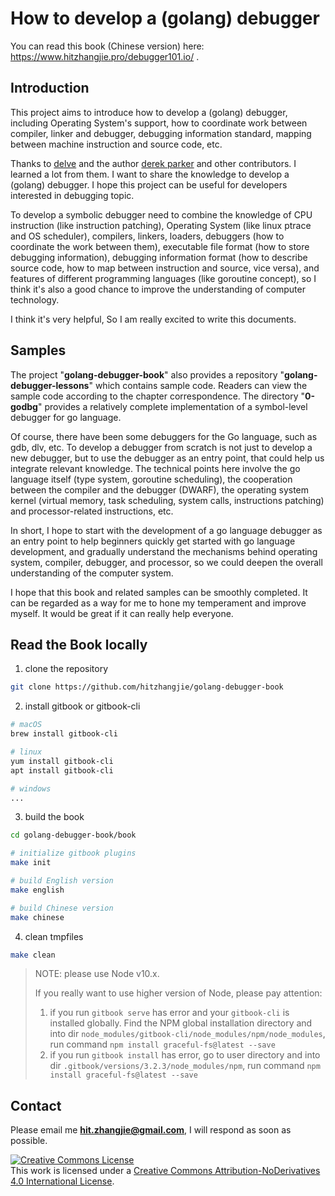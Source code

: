# How to develop a (golang) debugger

You can read this book (Chinese version) here: https://www.hitzhangjie.pro/debugger101.io/ .

## Introduction

This project aims to introduce how to develop a (golang) debugger, including Operating System's support, how to coordinate work between compiler, linker and debugger, debugging information standard, mapping between machine instruction and source code, etc. 

Thanks to [delve](github.com/go-delve/delve) and the author [derek parker](https://twitter.com/derkthedaring?lang=en) and other contributors. I learned a lot from them. I want to share the knowledge to develop a (golang) debugger. I hope this project can be useful for developers interested in debugging topic.

To develop a symbolic debugger need to combine the knowledge of CPU instruction (like instruction patching), Operating System (like linux ptrace and OS scheduler), compilers, linkers, loaders, debuggers (how to coordinate the work between them), executable file format (how to store debugging information), debugging information format (how to describe source code, how to map between instruction and source, vice versa), and features of different programming languages (like goroutine concept), so I think it's also a good chance to improve the understanding of computer technology.

I think it's very helpful, So I am really excited to write this documents.

## Samples

The project "**golang-debugger-book**" also provides a repository "**golang-debugger-lessons**" which contains sample code. Readers can view the sample code according to the chapter correspondence. The directory "**0-godbg**" provides a relatively complete implementation of a symbol-level debugger for go language.

Of course, there have been some debuggers for the Go language, such as gdb, dlv, etc. To develop a debugger from scratch is not just to develop a new debugger, but to use the debugger as an entry point, that could help us integrate relevant knowledge. The technical points here involve the go language itself (type system, goroutine scheduling), the cooperation between the compiler and the debugger (DWARF), the operating system kernel (virtual memory, task scheduling, system calls, instructions patching) and processor-related instructions, etc.

In short, I hope to start with the development of a go language debugger as an entry point to help beginners quickly get started with go language development, and gradually understand the mechanisms behind operating system, compiler, debugger, and processor, so we could deepen the overall understanding of the computer system.

I hope that this book and related samples can be smoothly completed. It can be regarded as a way for me to hone my temperament and improve myself. It would be great if it can really help everyone.

## Read the Book locally

1. clone the repository
```bash
git clone https://github.com/hitzhangjie/golang-debugger-book
```

2. install gitbook or gitbook-cli
```bash
# macOS
brew install gitbook-cli

# linux
yum install gitbook-cli
apt install gitbook-cli

# windows
...
```

3. build the book
```bash
cd golang-debugger-book/book

# initialize gitbook plugins
make init 

# build English version
make english

# build Chinese version
make chinese

```

4. clean tmpfiles
```bash
make clean
```

> NOTE: please use Node v10.x.
>
> If you really want to use higher version of Node, please pay attention:
>
> 1. if you run `gitbook serve` has error and your `gitbook-cli` is installed globally. Find the NPM global installation directory and into dir `node_modules/gitbook-cli/node_modules/npm/node_modules`, run command `npm install graceful-fs@latest --save`
> 2. if you run `gitbook install` has error, go to user directory and into dir `.gitbook/versions/3.2.3/node_modules/npm`, run command `npm install graceful-fs@latest --save`

## Contact

Please email me **hit.zhangjie@gmail.com**, I will respond as soon as possible.

<a rel="license" href="http://creativecommons.org/licenses/by-nd/4.0/"><img alt="Creative Commons License" style="border-width:0" src="https://i.creativecommons.org/l/by-nd/4.0/88x31.png" /></a><br />This work is licensed under a <a rel="license" href="http://creativecommons.org/licenses/by-nd/4.0/">Creative Commons Attribution-NoDerivatives 4.0 International License</a>.


